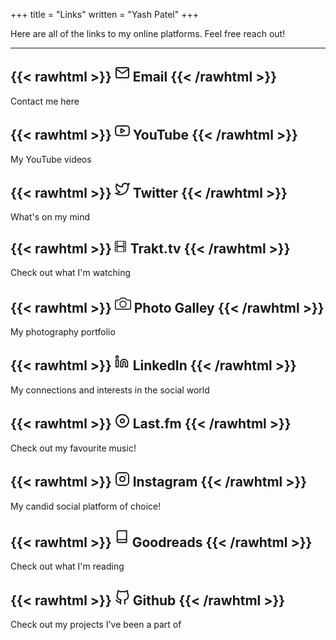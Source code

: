 +++
title = "Links"
written = "Yash Patel"
+++

Here are all of the links to my online platforms. Feel free reach out!

---

{{< rawhtml >}}
<a href="mailto:yashnilay@gmail.com" style="text-decoration: none;"><svg xmlns="http://www.w3.org/2000/svg" width="24" height="24" viewBox="0 2 24 24" fill="none" stroke="currentColor" stroke-width="2" stroke-linecap="round" stroke-linejoin="round" class="feather feather-mail mr-4"><path d="M4 4h16c1.1 0 2 .9 2 2v12c0 1.1-.9 2-2 2H4c-1.1 0-2-.9-2-2V6c0-1.1.9-2 2-2z"></path><polyline points="22,6 12,13 2,6"></polyline></svg>  Email</a>
{{< /rawhtml >}}
---
Contact me here

{{< rawhtml >}}
<a href="https://www.youtube.com/channel/UCh-7bYEA8zulOxszxXZhStg" style="text-decoration: none;"><svg xmlns="http://www.w3.org/2000/svg" width="24" height="24" viewBox="0 2 24 24" fill="none" stroke="currentColor" stroke-width="2" stroke-linecap="round" stroke-linejoin="round" class="feather feather-youtube link-icon"><path d="M22.54 6.42a2.78 2.78 0 0 0-1.94-2C18.88 4 12 4 12 4s-6.88 0-8.6.46a2.78 2.78 0 0 0-1.94 2A29 29 0 0 0 1 11.75a29 29 0 0 0 .46 5.33A2.78 2.78 0 0 0 3.4 19c1.72.46 8.6.46 8.6.46s6.88 0 8.6-.46a2.78 2.78 0 0 0 1.94-2 29 29 0 0 0 .46-5.25 29 29 0 0 0-.46-5.33z"></path><polygon points="9.75 15.02 15.5 11.75 9.75 8.48 9.75 15.02"></polygon></svg> YouTube</a>
{{< /rawhtml >}}
---
My YouTube videos

{{< rawhtml >}}
<a href="https://twitter.com/YashNilayPatel" style="text-decoration: none;"><svg xmlns="http://www.w3.org/2000/svg" width="24" height="24" viewBox="0 2 24 24" fill="none" stroke="currentColor" stroke-width="2" stroke-linecap="round" stroke-linejoin="round" class="feather feather-twitter link-icon"><path d="M23 3a10.9 10.9 0 0 1-3.14 1.53 4.48 4.48 0 0 0-7.86 3v1A10.66 10.66 0 0 1 3 4s-4 9 5 13a11.64 11.64 0 0 1-7 2c9 5 20 0 20-11.5a4.5 4.5 0 0 0-.08-.83A7.72 7.72 0 0 0 23 3z"></path></svg> Twitter</a>
{{< /rawhtml >}}
---
What's on my mind

{{< rawhtml >}}
<a href="https://trakt.tv/users/darkishlocket10" style="text-decoration: none;"><svg xmlns="http://www.w3.org/2000/svg" width="20" height="20" fill="currentColor" class="bi bi-film" viewBox="0 0 18 18"><path  d="M0 1a1 1 0 0 1 1-1h14a1 1 0 0 1 1 1v14a1 1 0 0 1-1 1H1a1 1 0 0 1-1-1V1zm4 0v6h8V1H4zm8 8H4v6h8V9zM1 1v2h2V1H1zm2 3H1v2h2V4zM1 7v2h2V7H1zm2 3H1v2h2v-2zm-2 3v2h2v-2H1zM15 1h-2v2h2V1zm-2 3v2h2V4h-2zm2 3h-2v2h2V7zm-2 3v2h2v-2h-2zm2 3h-2v2h2v-2z"></path></svg> Trakt.tv</a>
{{< /rawhtml >}}
---
Check out what I'm watching

{{< rawhtml >}}
<a href="https://photoprism.darkishlocket10.me" style="text-decoration: none;"><svg xmlns="http://www.w3.org/2000/svg" width="26" height="26" fill="currentColor" class="bi bi-camera" viewBox="0 1 16 16"><path  d="M15 12a1 1 0 0 1-1 1H2a1 1 0 0 1-1-1V6a1 1 0 0 1 1-1h1.172a3 3 0 0 0 2.12-.879l.83-.828A1 1 0 0 1 6.827 3h2.344a1 1 0 0 1 .707.293l.828.828A3 3 0 0 0 12.828 5H14a1 1 0 0 1 1 1v6zM2 4a2 2 0 0 0-2 2v6a2 2 0 0 0 2 2h12a2 2 0 0 0 2-2V6a2 2 0 0 0-2-2h-1.172a2 2 0 0 1-1.414-.586l-.828-.828A2 2 0 0 0 9.172 2H6.828a2 2 0 0 0-1.414.586l-.828.828A2 2 0 0 1 3.172 4H2z"></path><path d="M8 11a2.5 2.5 0 1 1 0-5 2.5 2.5 0 0 1 0 5zm0 1a3.5 3.5 0 1 0 0-7 3.5 3.5 0 0 0 0 7zM3 6.5a.5.5 0 1 1-1 0 .5.5 0 0 1 1 0z"></path></svg> Photo Galley</a>
{{< /rawhtml >}}
---
My photography portfolio


{{< rawhtml >}}
<a href="https://www.linkedin.com/in/yash-n-patel/" style="text-decoration: none;"><svg xmlns="http://www.w3.org/2000/svg" width="24" height="24" viewBox="0 1 26 26" fill="none" stroke="currentColor" stroke-width="2" stroke-linecap="round" stroke-linejoin="round" class="feather feather-linkedin mr-4"><path d="M16 8a6 6 0 0 1 6 6v7h-4v-7a2 2 0 0 0-2-2 2 2 0 0 0-2 2v7h-4v-7a6 6 0 0 1 6-6z"></path><rect x="2" y="9" width="4" height="12"></rect><circle cx="4" cy="4" r="2"></circle></svg> LinkedIn</a>
{{< /rawhtml >}}
---
My connections and interests in the social world


{{< rawhtml >}}
<a href="https://www.last.fm/user/DarkishLocket10" style="text-decoration: none;"><svg xmlns="http://www.w3.org/2000/svg" width="24" height="24" viewBox="0 0 24 24" fill="none" stroke="currentColor" stroke-width="2" stroke-linecap="round" stroke-linejoin="round" class="feather feather-disc link-icon"><circle cx="12" cy="12" r="10"></circle><circle cx="12" cy="12" r="3"></circle></svg> Last.fm</a>
{{< /rawhtml >}}
---
Check out my favourite music!

{{< rawhtml >}}
<a href="https://www.instagram.com/yash_patel14" style="text-decoration: none;"><svg xmlns="http://www.w3.org/2000/svg" width="24" height="24" viewBox="0 0 24 24" fill="none" stroke="currentColor" stroke-width="2" stroke-linecap="round" stroke-linejoin="round" class="feather feather-instagram link-icon"><rect x="2" y="2" width="20" height="20" rx="5" ry="5"></rect><path d="M16 11.37A4 4 0 1 1 12.63 8 4 4 0 0 1 16 11.37z"></path><line x1="17.5" y1="6.5" x2="17.51" y2="6.5"></line></svg> Instagram</a>
{{< /rawhtml >}}
---
My candid social platform of choice!

{{< rawhtml >}}
<a href="https://www.goodreads.com/user/show/135100526-yash-patel" style="text-decoration: none;"><svg xmlns="http://www.w3.org/2000/svg" width="28" height="28" viewBox="0 0 30 30" fill="none" stroke="currentColor" stroke-width="2" stroke-linecap="round" stroke-linejoin="round" class="feather feather-book link-icon"><path d="M4 19.5A2.5 2.5 0 0 1 6.5 17H20"></path><path d="M6.5 2H20v20H6.5A2.5 2.5 0 0 1 4 19.5v-15A2.5 2.5 0 0 1 6.5 2z"></path></svg>Goodreads</a>
{{< /rawhtml >}}
---
Check out what I'm reading

{{< rawhtml >}}
<a href="https://www.github.com/darkishlocket10" style="text-decoration: none;"><svg xmlns="http://www.w3.org/2000/svg" width="24" height="24" viewBox="0 0 24 24" fill="none" stroke="currentColor" stroke-width="2" stroke-linecap="round" stroke-linejoin="round" class="feather feather-linkedin mr-4"><path d="M9 19c-5 1.5-5-2.5-7-3m14 6v-3.87a3.37 3.37 0 0 0-.94-2.61c3.14-.35 6.44-1.54 6.44-7A5.44 5.44 0 0 0 20 4.77 5.07 5.07 0 0 0 19.91 1S18.73.65 16 2.48a13.38 13.38 0 0 0-7 0C6.27.65 5.09 1 5.09 1A5.07 5.07 0 0 0 5 4.77a5.44 5.44 0 0 0-1.5 3.78c0 5.42 3.3 6.61 6.44 7A3.37 3.37 0 0 0 9 18.13V22"></path></svg> Github</a>
{{< /rawhtml >}}
---
Check out my projects I've been a part of